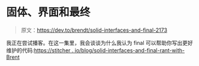 # 固体、界面和最终

> 原文：<https://dev.to/brendt/solid-interfaces-and-final-2173>

我正在尝试播客。在这一集里，我会谈谈为什么我认为 final 可以帮助你写出更好维护的代码:[https://stitcher . io/blog/solid-interfaces-and-final-rant-with-Brent](https://stitcher.io/blog/solid-interfaces-and-final-rant-with-brent)
